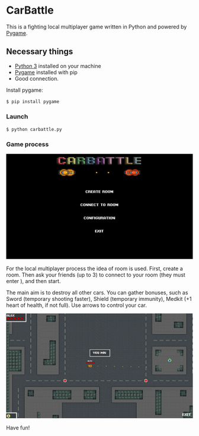 # CarBattle
This is a fighting local multiplayer game written in Python and powered by [Pygame](http://www.pygame.org).


## Necessary things
- [Python 3](https://www.python.org/downloads/) installed on your machine
- [Pygame](https://www.pygame.org) installed with pip
- Good connection.

Install pygame:
```
$ pip install pygame
```
### Launch
```
$ python carbattle.py
```

### Game process

![scr1](screenshots/Screenshot_1.png)


For the local multiplayer process the idea of room is used. First, create a room. Then ask your friends (up to 3) to connect to your room (they must enter ), and then start. 

The main aim is to destroy all other cars. You can gather bonuses, such as Sword (temporary shooting faster), Shield (temporary immunity), Medkit (+1 heart of health, if not full).
Use arrows to control your car.

![scr2](screenshots/Screenshot_4.png)

Have fun!
